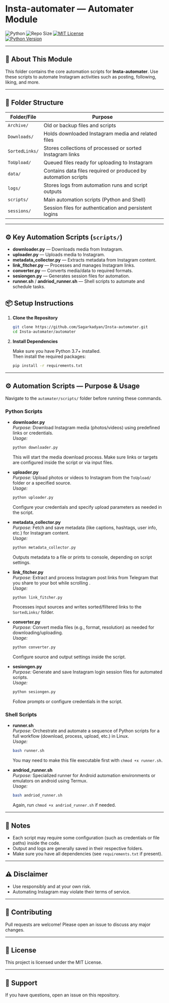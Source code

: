
# Insta-automater — Automater Module

![Python](https://img.shields.io/badge/language-Python-blue.svg)
![Repo Size](https://img.shields.io/github/repo-size/Sagarkadyan/Insta-automater)
[![MIT License](https://img.shields.io/badge/license-MIT-blue.svg)](LICENSE)  
[![Python Version](https://img.shields.io/badge/python-3.7%2B-green.svg)](https://www.python.org/)  

---

## 🚀 About This Module

This folder contains the core automation scripts for **Insta-automater**. Use these scripts to automate Instagram activities such as posting, following, liking, and more.

---


## 📂 Folder Structure

| Folder/File       | Purpose                                                        |
|-------------------|----------------------------------------------------------------|
| `Archive/`        | Old or backup files and scripts                                |
| `Downloads/`      | Holds downloaded Instagram media and related files             |
| `SortedLinks/`    | Stores collections of processed or sorted Instagram links      |
| `ToUpload/`       | Queued files ready for uploading to Instagram                  |
| `data/`           | Contains data files required or produced by automation scripts |
| `logs/`           | Stores logs from automation runs and script outputs            |
| `scripts/`        | Main automation scripts (Python and Shell)                     |
| `sessions/`       | Session files for authentication and persistent logins         |

---

## ⚙️ Key Automation Scripts (`scripts/`)

- **downloader.py** — Downloads media from Instagram.
- **uploader.py** — Uploads media to Instagram.
- **metadata_collector.py** — Extracts metadata from Instagram content.
- **link_fitcher.py** — Processes and manages Instagram links.
- **converter.py** — Converts media/data to required formats.
- **sesiongen.py** — Generates session files for automation.
- **runner.sh** / **andriod_runner.sh** — Shell scripts to automate and schedule tasks.

## 📦 Setup Instructions

1. **Clone the Repository**

    ```bash
    git clone https://github.com/Sagarkadyan/Insta-automater.git
    cd Insta-automater/automater
    ```

2. **Install Dependencies**

    Make sure you have Python 3.7+ installed.  
    Then install the required packages:

    ```bash
    pip install -r requirements.txt
    ```

---

## ⚙️ Automation Scripts — Purpose & Usage

Navigate to the `automater/scripts/` folder before running these commands.

### Python Scripts

- **downloader.py**  
  _Purpose:_ Download Instagram media (photos/videos) using predefined links or credentials.  
  _Usage:_  
  ```bash
  python downloader.py
  ```
  This will start the media download process. Make sure links or targets are configured inside the script or via input files.

- **uploader.py**  
  _Purpose:_ Upload photos or videos to Instagram from the `ToUpload/` folder or a specified source.  
  _Usage:_  
  ```bash
  python uploader.py
  ```
  Configure your credentials and specify upload parameters as needed in the script.

- **metadata_collector.py**  
  _Purpose:_ Fetch and save metadata (like captions, hashtags, user info, etc.) for Instagram content.  
  _Usage:_  
  ```bash
  python metadata_collector.py
  ```
  Outputs metadata to a file or prints to console, depending on script settings.

- **link_fitcher.py**  
  _Purpose:_ Extract and process Instagram post links from Telegram that you share to your bot while scrolling  .  
  _Usage:_  
  ```bash
  python link_fitcher.py
  ```
  Processes input sources and writes sorted/filtered links to the `SortedLinks/` folder.

- **converter.py**  
  _Purpose:_ Convert media files (e.g., format, resolution) as needed for downloading/uploading.  
  _Usage:_  
  ```bash
  python converter.py
  ```
  Configure source and output settings inside the script.

- **sesiongen.py**  
  _Purpose:_ Generate and save Instagram login session files for automated scripts.  
  _Usage:_  
  ```bash
  python sesiongen.py
  ```
  Follow prompts or configure credentials in the script.

### Shell Scripts

- **runner.sh**  
  _Purpose:_ Orchestrate and automate a sequence of Python scripts for a full workflow (download, process, upload, etc.) in Linux.  
  _Usage:_  
  ```bash
  bash runner.sh
  ```
  You may need to make this file executable first with `chmod +x runner.sh`.

- **andriod_runner.sh**  
  _Purpose:_ Specialized runner for Android automation environments or emulators on android using Termux.  
  _Usage:_  
  ```bash
  bash andriod_runner.sh
  ```
  Again, run `chmod +x andriod_runner.sh` if needed.

---

## 📝 Notes

- Each script may require some configuration (such as credentials or file paths) inside the code.
- Output and logs are generally saved in their respective folders.
- Make sure you have all dependencies (see `requirements.txt` if present).

---

## ⚠️ Disclaimer

- Use responsibly and at your own risk.
- Automating Instagram may violate their terms of service.

---

## 🤝 Contributing

Pull requests are welcome! Please open an issue to discuss any major changes.

---

## 📄 License

This project is licensed under the MIT License.

---

## 💬 Support

If you have questions, open an issue on this repository.

